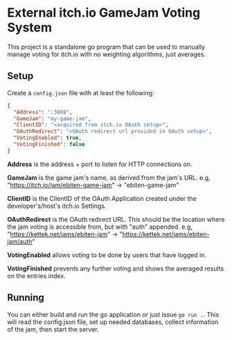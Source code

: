 # External itch.io GameJam Voting System
This project is a standalone go program that can be used to manually manage voting for itch.io with no weighting algorithms, just averages.

## Setup
Create a `config.json` file with at least the following:

```json
{
  "Address": ":3000",
  "GameJam": "my-game-jam",
  "ClientID": "<acquired from itch.io OAuth setup>",
  "OAuthRedirect": "<OAuth redirect url provided in OAuth setup>",
  "VotingEnabled": true,
  "VotingFinished": false
}
```

**Address** is the address + port to listen for HTTP connections on.

**GameJam** is the game jam's name, as derived from the jam's URL. e.g, "https://itch.io/jam/ebiten-game-jam" -> "ebiten-game-jam"

**ClientID** is the ClientID of the OAuth Application created under the developer's/host's itch.io Settings.

**OAuthRedirect** is the OAuth redirect URL. This should be the location where the jam voting is accessible from, but with "auth" appended. e.g, "https://kettek.net/jams/ebiten-jam" -> "https://kettek.net/jams/ebiten-jam/auth"

**VotingEnabled** allows voting to be done by users that have logged in.

**VotingFinished** prevents any further voting and shows the averaged results on the entries index.

## Running
You can either build and run the go application or just issue `go run .`. This will read the config.json file, set up needed databases, collect information of the jam, then start the server.